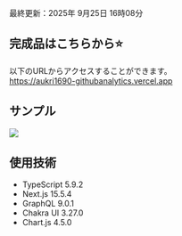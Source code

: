 最終更新：2025年 9月25日 16時08分<br> 

## 完成品はこちらから⭐️
以下のURLからアクセスすることができます。<br>
https://aukri1690-githubanalytics.vercel.app

## サンプル
![](https://github.com/user-attachments/assets/61ac9f81-bdd4-4204-8d61-426efd630389)

## 使用技術
- TypeScript 5.9.2
- Next.js 15.5.4
- GraphQL 9.0.1
- Chakra UI 3.27.0
- Chart.js 4.5.0
